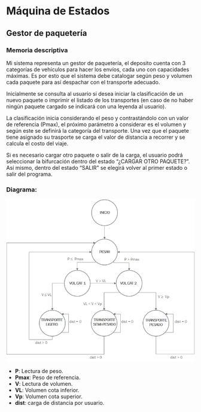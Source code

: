 # Máquina de Estados 
## Gestor de paquetería

### Memoria descriptiva
Mi sistema representa un gestor de paquetería, el deposito cuenta con 3 categorías de vehículos para hacer los envíos, cada uno con capacidades máximas. Es por esto que el sistema debe catalogar según peso y volumen cada paquete para así despachar con el transporte adecuado. 

Inicialmente se consulta al usuario si desea iniciar la clasificación de un nuevo paquete o imprimir el listado de los transportes (en caso de no haber ningún paquete cargado se indicará con una leyenda al usuario).  

La clasificación inicia considerando el peso y contrastándolo con un valor de referencia (Pmax), el próximo parámetro a considerar es el volumen y según este se definirá la categoría del transporte. 
Una vez que el paquete tiene asignado su trasporte se carga el valor de distancia a recorrer y se calcula el costo del viaje. 

Si es necesario cargar otro paquete o salir de la carga, el usuario podrá seleccionar la bifurcación dentro del estado “¿CARGAR OTRO PAQUETE?”.
Así mismo, dentro del estado “SALIR” se elegirá volver al primer estado o salir del programa.  



### Diagrama:

![./recursos/Maquina de estados 1-1.jpg](https://github.com/Marcos-Alcat/Maquina-de-Estados/blob/master/recursos/Maquina%20de%20estados%201-1.jpg)


 - __P__: Lectura de peso.
 - __Pmax__: Peso de referencia.
 - __V__:  Lectura de volumen.
 - __VL__: Volumen cota inferior.
 - __Vp__: Volumen cota superior.
 - __dist__: carga de distancia por usuario. 